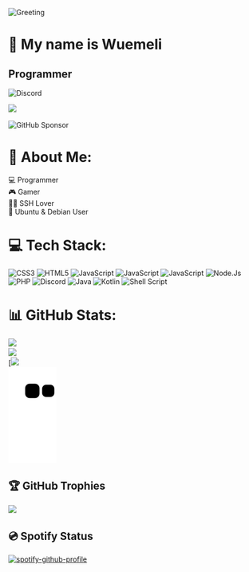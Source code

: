 ![Greeting](https://rishavanand.github.io/static/images/greetings.gif)

👋 My name is Wuemeli
========================================
Programmer
----------------------------
![Discord](https://camo.githubusercontent.com/9317fb7da140603e6e6fb28135b4b2cc00898f3d29b37cb87bd636a8947afb06/68747470733a2f2f646362616467652e76657263656c2e6170702f6170692f736869656c642f373034393138373733303335313731393331)
<p align="left"> <img src="https://komarev.com/ghpvc/?username=Wuemeli"/> </p> 

![GitHub Sponsor](https://img.shields.io/github/sponsors/Wuemeli?label=Sponsor&logo=GitHub)

# 💫 About Me:
💻 Programmer <br>🎮 Gamer<br>🕵️‍♂️ SSH Lover<br>🐧 Ubuntu & Debian User<br>

# 💻 Tech Stack:
![CSS3](https://img.shields.io/badge/css3-%231572B6.svg?style=for-the-badge&logo=css3&logoColor=white) 
![HTML5](https://img.shields.io/badge/html5-%23E34F26.svg?style=for-the-badge&logo=html5&logoColor=white)
![JavaScript](https://img.shields.io/badge/javascript-%23323330.svg?style=for-the-badge&logo=javascript&logoColor=%23F7DF1E)
![JavaScript](https://img.shields.io/badge/mysql-%2300f.svg?style=for-the-badge&logo=mysql&logoColor=white)
![JavaScript](https://img.shields.io/badge/nginx-%23009639.svg?style=for-the-badge&logo=nginx&logoColor=white)
![Node.Js](https://img.shields.io/badge/node.js-%2343853d.svg?logo=node.js&logoColor=white&style=for-the-badge)
![PHP](https://img.shields.io/badge/php-%23777bb4.svg?logo=php&logoColor=white&style=for-the-badge)
![Discord](https://img.shields.io/badge/Discord-7289DA?style=for-the-badge&logo=discord&logoColor=white)
![Java](https://img.shields.io/badge/java-%23ED8B00.svg?style=for-the-badge&logo=java&logoColor=white)
![Kotlin](https://img.shields.io/badge/kotlin-%237F52FF.svg?style=for-the-badge&logo=kotlin&logoColor=white)
![Shell Script](https://img.shields.io/badge/shell_script-%23121011.svg?style=for-the-badge&logo=gnu-bash&logoColor=white)
# 📊 GitHub Stats:
![](https://github-readme-stats.vercel.app/api?username=Wuemeli&theme=dracula&hide_border=false&include_all_commits=true&count_private=true)<br/>
![](https://github-readme-streak-stats.herokuapp.com/?user=Wuemeli&theme=dracula&hide_border=false)<br/>
[![](https://github-readme-stats.vercel.app/api/top-langs/?username=Wuemeli&theme=dracula&hide_border=false&include_all_commits=true&count_private=true&layout=compact)<br/>
![Wuemeli Snake gif](https://github.com/Wuemeli/Wuemeli/blob/output/github-contribution-grid-snake.svg)



## 🏆 GitHub Trophies
![](https://github-profile-trophy.vercel.app/?username=Wuemeli&theme=radical&no-frame=false&no-bg=true&margin-w=4)

## 💿 Spotify Status
[![spotify-github-profile](https://spotify-github-profile.vercel.app/api/view?uid=d1ytrh3gx9xa7mzw79h2mbeqi&cover_image=true&theme=default&show_offline=false&background_color=121212)](https://github.com/kittinan/spotify-github-profile)
